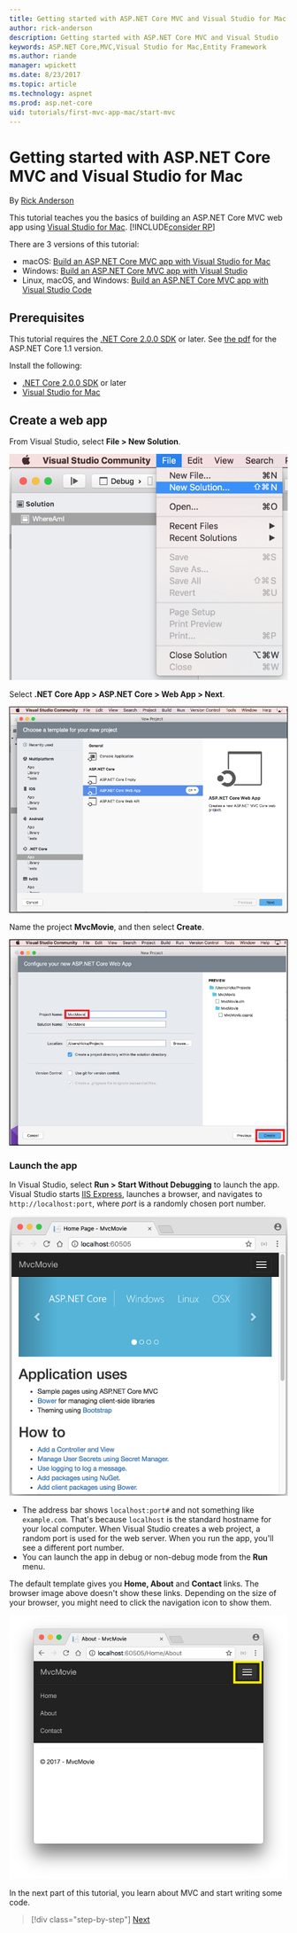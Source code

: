 ```yaml
---
title: Getting started with ASP.NET Core MVC and Visual Studio for Mac
author: rick-anderson
description: Getting started with ASP.NET Core MVC and Visual Studio
keywords: ASP.NET Core,MVC,Visual Studio for Mac,Entity Framework
ms.author: riande
manager: wpickett
ms.date: 8/23/2017
ms.topic: article
ms.technology: aspnet
ms.prod: asp.net-core
uid: tutorials/first-mvc-app-mac/start-mvc
---
```

# Getting started with ASP.NET Core MVC and Visual Studio for Mac

By [Rick Anderson](https://twitter.com/RickAndMSFT)

This tutorial teaches you the basics of building an ASP.NET Core MVC web app using [Visual Studio for Mac](https://www.visualstudio.com/vs/visual-studio-mac/). [!INCLUDE[consider RP](../../includes/razor.md)]

There are 3 versions of this tutorial:

* macOS: [Build an ASP.NET Core MVC app with Visual Studio for Mac](xref:tutorials/first-mvc-app-mac/start-mvc)
* Windows: [Build an ASP.NET Core MVC app with Visual Studio](xref:tutorials/first-mvc-app/start-mvc)
* Linux, macOS, and Windows: [Build an ASP.NET Core MVC app with Visual Studio Code](xref:tutorials/first-mvc-app-xplat/start-mvc)

## Prerequisites

This tutorial requires the [.NET Core 2.0.0 SDK](https://www.microsoft.com/net/core) or later. See [the pdf](https://github.com/aspnet/Docs/blob/master/aspnetcore/tutorials/first-mvc-app-mac/start-mvc/8-23-17.pdf) for the ASP.NET Core 1.1 version.

Install the following:

- [.NET Core 2.0.0 SDK](https://www.microsoft.com/net/core) or later
- [Visual Studio for Mac](https://www.visualstudio.com/vs/visual-studio-mac/)

## Create a web app

From Visual Studio, select **File > New Solution**.

![macOS New solution](../first-web-api-mac/_static/sln.png)

Select **.NET Core App >  ASP.NET Core > Web App > Next**.

![macOS New project dialog](start-mvc/1.png)

Name the project **MvcMovie**, and then select **Create**.

![macOS New project dialog](start-mvc/2.png)

### Launch the app

In Visual Studio, select **Run > Start Without Debugging** to launch the app. Visual Studio starts [IIS Express](https://docs.microsoft.com/iis/extensions/introduction-to-iis-express/iis-express-overview), launches a browser, and navigates to `http://localhost:port`, where *port* is a randomly chosen port number.

![Browser with new project](start-mvc/b1.png)

* The address bar shows `localhost:port#` and not something like `example.com`. That's because `localhost` is the standard hostname for your local computer. When Visual Studio creates a web project, a random port is used for the web server. When you run the app, you'll see a different port number.
* You can launch the app in debug or non-debug mode from the **Run** menu.

The default template gives you **Home, About** and **Contact** links. The browser image above doesn't show these links. Depending on the size of your browser, you might need to click the navigation icon to show them.

![Browser with New project](start-mvc/b2.png)

In the next part of this tutorial, you learn about MVC and start writing some code.

>[!div class="step-by-step"]
[Next](adding-controller.md)  
